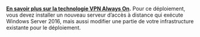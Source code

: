 **[En savoir plus sur la technologie VPN Always On](../vpn/always-on-vpn/always-on-vpn-technology-overview.md).** Pour ce déploiement, vous devez installer un nouveau serveur d’accès à distance qui exécute Windows Server 2016, mais aussi modifier une partie de votre infrastructure existante pour le déploiement.